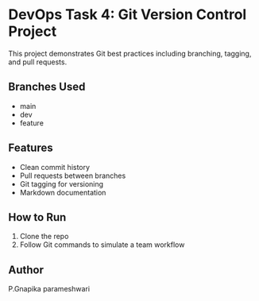 
# DevOps Task 4: Git Version Control Project

This project demonstrates Git best practices including branching, tagging, and pull requests.

## Branches Used
- main
- dev
- feature

## Features
- Clean commit history
- Pull requests between branches
- Git tagging for versioning
- Markdown documentation

## How to Run
1. Clone the repo
2. Follow Git commands to simulate a team workflow

## Author
P.Gnapika parameshwari
